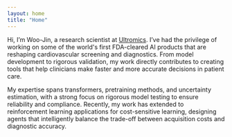 ```yaml
---
layout: home
title: "Home"
---
```


Hi, I’m Woo-Jin, a research scientist at [Ultromics](https://www.ultromics.com). I’ve had the privilege of working on some of the world's first FDA-cleared AI products that are reshaping cardiovascular screening and diagnostics. From model development to rigorous validation, my work directly contributes to creating tools that help clinicians make faster and more accurate decisions in patient care.

My expertise spans transformers, pretraining methods, and uncertainty estimation, with a strong focus on rigorous model testing to ensure reliability and compliance. Recently, my work has extended to reinforcement learning applications for cost-sensitive learning, designing agents that intelligently balance the trade-off between acquisition costs and diagnostic accuracy.
